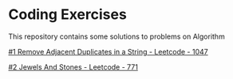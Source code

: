 # Coding Exercises
This repository contains some solutions to problems on Algorithm

[#1 Remove Adjacent Duplicates in a String - Leetcode - 1047](https://github.com/sahanaramesh09/CodingExercises/blob/master/1047_RemoveAdjacentDuplicatesString.java "Remove Adjacent Duplicates in a String")

[#2 Jewels And Stones - Leetcode - 771](https://github.com/sahanaramesh09/CodingExercises/blob/master/771_JewelsAndStones.java "Jewels And Stones")



